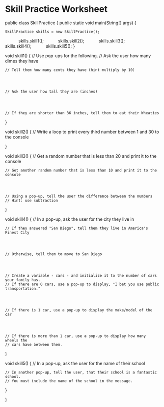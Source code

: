 
 # Skill Practice Worksheet
 public class SkillPractice {
public static void main(String[] args) {

	SkillPractice skills = new SkillPractice();
           	skills.skill1();
           	skills.skill2();
           	skills.skill3();
           	skills.skill4();
           	skills.skill5();
}

void skill1() {
	// Use pop-ups for the following.
	// Ask the user how many dimes they have




	// Tell them how many cents they have (hint multiply by 10)




	// Ask the user how tall they are (inches)




	// If they are shorter than 36 inches, tell them to eat their Wheaties




}

void skill2() {
	// Write a loop to print every third number between 1 and 30 to the console









}

void skill3() {
	// Get a random number that is less than 20 and print it to the console




	// Get another random number that is less than 10 and print it to the console




	// Using a pop-up, tell the user the difference between the numbers
	// Hint: use subtraction




}

void skill4() {
	// In a pop-up, ask the user for the city they live in




	// If they answered "San Diego", tell them they live in America's Finest City




	// Otherwise, tell them to move to San Diego




	// Create a variable - cars - and initialize it to the number of cars your family has.
	// If there are 0 cars, use a pop-up to display, "I bet you use public transportation."




	// If there is 1 car, use a pop-up to display the make/model of the car




	// If there is more than 1 car, use a pop-up to display how many wheels the
	// cars have between them.




}

void skill5() {
	// In a pop-up, ask the user for the name of their school




	// In another pop-up, tell the user, that their school is a fantastic school. 
	// You must include the name of the school in the message.




}

}

